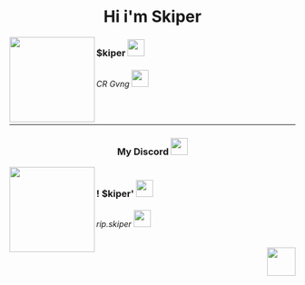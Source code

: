 <h1 align="center">Hi i'm Skiper</h1> 

<img src="https://cdn.discordapp.com/attachments/1182478334949601411/1193011168806191165/1685b9519273959cb9767f7dacc6978b.jpg?ex=65ab293b&is=6598b43b&hm=7a80c2820857ec6422cc27c02ce62941178d54b371e4953d4eef62e2352b9477&" align="left" width="150" height="150">


<h3>$kiper <img src="https://cdn.discordapp.com/emojis/1186668160590565456.gif?v=1" width="30"></h3>
<h6>CR Gvng <img src="https://cdn.discordapp.com/emojis/894771957977985024.gif?v=1" width="30"></h6>

<br>
<hr>
<h3 align="center">My Discord  <img src="https://cdn.discordapp.com/emojis/1073813298883080193.gif?v=1" width="30"></h3>
<img

<img
src="https://cdn.discordapp.com/avatars/917139371373764641/a_4e2a26593607e93ae51e0f4ecfbbabac.gif?size=2048" align="left" width="150" height="150">
<h3>! $kiper' <img
src="https://cdn.discordapp.com/emojis/1193316780156928010.png?v=1" width="30"></h6>

<h6>rip.skiper <img
src="https://cdn.discordapp.com/emojis/1193316618890129439.png?v=1" width="30"></h3>
<img

<img
src="https://cdn.discordapp.com/attachments/1182152474501591070/1193320106978185289/df87gr9-10e486ad-d8bb-445f-abda-c2d8c0093f07.gif?ex=65ac48f4&is=6599d3f4&hm=fc41b4f6365d6ff21beb90c64c72f44185b2e852f2d70c3107b567d898cc736c&" align="right" width="50" height="50"></h3>
